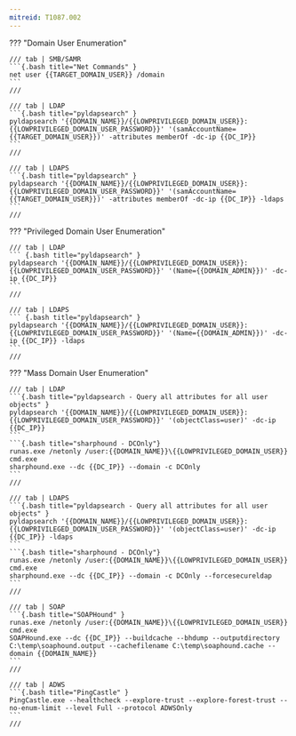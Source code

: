 ```yaml
---
mitreid: T1087.002
---
```



??? "Domain User Enumeration"

	/// tab | SMB/SAMR
	```{.bash title="Net Commands" }
	net user {{TARGET_DOMAIN_USER}} /domain 
	```
	///

	/// tab | LDAP
	```{.bash title="pyldapsearch" }
	pyldapsearch '{{DOMAIN_NAME}}/{{LOWPRIVILEGED_DOMAIN_USER}}:{{LOWPRIVILEGED_DOMAIN_USER_PASSWORD}}' '(samAccountName={{TARGET_DOMAIN_USER}})' -attributes memberOf -dc-ip {{DC_IP}}
	```
	///

	/// tab | LDAPS
	```{.bash title="pyldapsearch" }
	pyldapsearch '{{DOMAIN_NAME}}/{{LOWPRIVILEGED_DOMAIN_USER}}:{{LOWPRIVILEGED_DOMAIN_USER_PASSWORD}}' '(samAccountName={{TARGET_DOMAIN_USER}})' -attributes memberOf -dc-ip {{DC_IP}} -ldaps
	```
	///

??? "Privileged Domain User Enumeration"

	/// tab | LDAP
	``` {.bash title="pyldapsearch" }
	pyldapsearch '{{DOMAIN_NAME}}/{{LOWPRIVILEGED_DOMAIN_USER}}:{{LOWPRIVILEGED_DOMAIN_USER_PASSWORD}}' '(Name={{DOMAIN_ADMIN}})' -dc-ip {{DC_IP}} 
	```
	///

	/// tab | LDAPS
	``` {.bash title="pyldapsearch" }
	pyldapsearch '{{DOMAIN_NAME}}/{{LOWPRIVILEGED_DOMAIN_USER}}:{{LOWPRIVILEGED_DOMAIN_USER_PASSWORD}}' '(Name={{DOMAIN_ADMIN}})' -dc-ip {{DC_IP}} -ldaps
	```
	///

??? "Mass Domain User Enumeration"

	/// tab | LDAP
	```{.bash title="pyldapsearch - Query all attributes for all user objects" }
	pyldapsearch '{{DOMAIN_NAME}}/{{LOWPRIVILEGED_DOMAIN_USER}}:{{LOWPRIVILEGED_DOMAIN_USER_PASSWORD}}' '(objectClass=user)' -dc-ip {{DC_IP}} 
	```
	```{.bash title="sharphound - DCOnly"}
	runas.exe /netonly /user:{{DOMAIN_NAME}}\{{LOWPRIVILEGED_DOMAIN_USER}} cmd.exe
	sharphound.exe --dc {{DC_IP}} --domain -c DCOnly
	```
	///

	/// tab | LDAPS
	```{.bash title="pyldapsearch - Query all attributes for all user objects" }
	pyldapsearch '{{DOMAIN_NAME}}/{{LOWPRIVILEGED_DOMAIN_USER}}:{{LOWPRIVILEGED_DOMAIN_USER_PASSWORD}}' '(objectClass=user)' -dc-ip {{DC_IP}} -ldaps
	```
	```{.bash title="sharphound - DCOnly"}
	runas.exe /netonly /user:{{DOMAIN_NAME}}\{{LOWPRIVILEGED_DOMAIN_USER}} cmd.exe
	sharphound.exe --dc {{DC_IP}} --domain -c DCOnly --forcesecureldap
	```
	///

	/// tab | SOAP
	```{.bash title="SOAPHound" }
	runas.exe /netonly /user:{{DOMAIN_NAME}}\{{LOWPRIVILEGED_DOMAIN_USER}} cmd.exe
	SOAPHound.exe --dc {{DC_IP}} --buildcache --bhdump --outputdirectory C:\temp\soaphound.output --cachefilename C:\temp\soaphound.cache --domain {{DOMAIN_NAME}}
	```
	///

	/// tab | ADWS
	```{.bash title="PingCastle" }
	PingCastle.exe --healthcheck --explore-trust --explore-forest-trust --no-enum-limit --level Full --protocol ADWSOnly
	```
	///
	